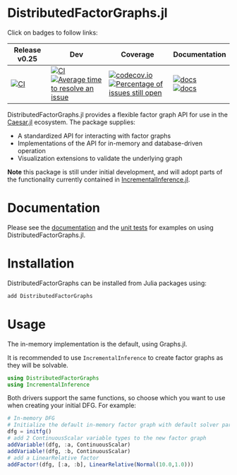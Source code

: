 # DistributedFactorGraphs.jl

Click on badges to follow links:

| Release v0.25 | Dev | Coverage | Documentation |
|---------------|-----|----------|---------------|
| [![CI][dfg-ci-stb-img]][dfg-ci-stb-url] | [![CI][dfg-ci-dev-img]][dfg-ci-dev-url] <br> [![Average time to resolve an issue](https://isitmaintained.com/badge/resolution/JuliaRobotics/DistributedFactorGraphs.jl.svg)](https://github.com/JuliaRobotics/DistributedFactorGraphs.jl/issues) | [![codecov.io][dfg-cov-img]][dfg-cov-url] <br> [![Percentage of issues still open](https://isitmaintained.com/badge/open/JuliaRobotics/DistributedFactorGraphs.jl.svg)](https://github.com/JuliaRobotics/DistributedFactorGraphs.jl/issues) | [![docs](https://img.shields.io/badge/DFGDocs-latest-blue.svg)](http://juliarobotics.github.io/DistributedFactorGraphs.jl/latest/) <br> [![docs](https://img.shields.io/badge/CaesarDocs-latest-blue.svg)](http://juliarobotics.github.io/Caesar.jl/latest/)

[dfg-ci-dev-img]: https://github.com/JuliaRobotics/DistributedFactorGraphs.jl/actions/workflows/ci.yml/badge.svg
[dfg-ci-dev-url]: https://github.com/JuliaRobotics/DistributedFactorGraphs.jl/actions/workflows/ci.yml
[dfg-ci-stb-img]: https://github.com/JuliaRobotics/DistributedFactorGraphs.jl/actions/workflows/ci.yml/badge.svg?branch=release%2Fv0.25
[dfg-ci-stb-url]: https://github.com/JuliaRobotics/DistributedFactorGraphs.jl/actions/workflows/ci.yml
[dfg-cov-img]: https://codecov.io/github/JuliaRobotics/DistributedFactorGraphs.jl/coverage.svg?branch=master
[dfg-cov-url]: https://codecov.io/github/JuliaRobotics/DistributedFactorGraphs.jl?branch=master
[dfg-build-img]: https://github.com/JuliaRobotics/DistributedFactorGraphs.jl/actions/workflows/ci.yml/badge.svg
[dfg-build-url]: https://github.com/JuliaRobotics/DistributedFactorGraphs.jl/actions/workflows/ci.yml

DistributedFactorGraphs.jl provides a flexible factor graph API for use in the [Caesar.jl](https://github.com/JuliaRobotics/Caesar.jl) ecosystem. The package supplies:
* A standardized API for interacting with factor graphs
* Implementations of the API for in-memory and database-driven operation
* Visualization extensions to validate the underlying graph

**Note** this package is still under initial development, and will adopt parts of the functionality currently contained in [IncrementalInference.jl](http://www.github.com/JuliaRobotics/IncrementalInference.jl).

# Documentation
Please see the [documentation](http://juliarobotics.github.io/DistributedFactorGraphs.jl/latest/) and the [unit tests](https://github.com/JuliaRobotics/DistributedFactorGraphs.jl/tree/master/test) for examples on using DistributedFactorGraphs.jl.

# Installation
DistributedFactorGraphs can be installed from Julia packages using:
```julia
add DistributedFactorGraphs
```

# Usage

The in-memory implementation is the default, using Graphs.jl.

It is recommended to use `IncrementalInference` to create factor graphs as they will be solvable. 
```julia
using DistributedFactorGraphs
using IncrementalInference
```

Both drivers support the same functions, so choose which you want to use when creating your initial DFG. For example:

```julia
# In-memory DFG
# Initialize the default in-memory factor graph with default solver parameters.
dfg = initfg()
# add 2 ContinuousScalar variable types to the new factor graph
addVariable!(dfg, :a, ContinuousScalar)
addVariable!(dfg, :b, ContinuousScalar)
# add a LinearRelative factor
addFactor!(dfg, [:a, :b], LinearRelative(Normal(10.0,1.0)))
```

